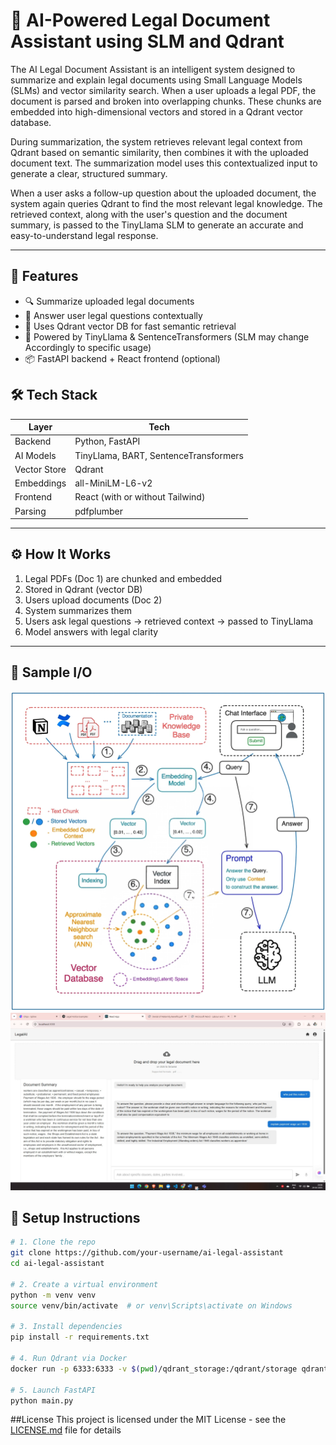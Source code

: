 # 🧾 AI-Powered Legal Document Assistant using SLM and Qdrant

The AI Legal Document Assistant is an intelligent system designed to summarize and explain legal documents using Small Language Models (SLMs) and vector similarity search. When a user uploads a legal PDF, the document is parsed and broken into overlapping chunks. These chunks are embedded into high-dimensional vectors and stored in a Qdrant vector database.

During summarization, the system retrieves relevant legal context from Qdrant based on semantic similarity, then combines it with the uploaded document text. The summarization model uses this contextualized input to generate a clear, structured summary.

When a user asks a follow-up question about the uploaded document, the system again queries Qdrant to find the most relevant legal knowledge. The retrieved context, along with the user's question and the document summary, is passed to the TinyLlama SLM to generate an accurate and easy-to-understand legal response.

---



## 🚀 Features

- 🔍 Summarize uploaded legal documents
- 🤖 Answer user legal questions contextually
- 💾 Uses Qdrant vector DB for fast semantic retrieval
- 🧠 Powered by TinyLlama & SentenceTransformers (SLM may change Accordingly to specific usage)
- 📦 FastAPI backend + React frontend (optional)

## 🛠️ Tech Stack

| Layer        | Tech                                 |
|--------------|--------------------------------------|
| Backend      | Python, FastAPI                      |
| AI Models    | TinyLlama, BART, SentenceTransformers|
| Vector Store | Qdrant                               |
| Embeddings   | all-MiniLM-L6-v2                     |
| Frontend     | React (with or without Tailwind)     |
| Parsing      | pdfplumber                           |

---
## ⚙️ How It Works

1. Legal PDFs (Doc 1) are chunked and embedded
2. Stored in Qdrant (vector DB)
3. Users upload documents (Doc 2)
4. System summarizes them
5. Users ask legal questions → retrieved context → passed to TinyLlama
6. Model answers with legal clarity

---


## 🧪 Sample I/O

![Architecture](./screenshots/rag_architecture.png)
![Frontend](./screenshots/chat_ui.jpg)

## 🧰 Setup Instructions

```bash
# 1. Clone the repo
git clone https://github.com/your-username/ai-legal-assistant
cd ai-legal-assistant

# 2. Create a virtual environment
python -m venv venv
source venv/bin/activate  # or venv\Scripts\activate on Windows

# 3. Install dependencies
pip install -r requirements.txt

# 4. Run Qdrant via Docker
docker run -p 6333:6333 -v $(pwd)/qdrant_storage:/qdrant/storage qdrant/qdrant

# 5. Launch FastAPI
python main.py
```




##License
This project is licensed under the MIT License - see the [LICENSE.md](LICENSE.md) file for details


